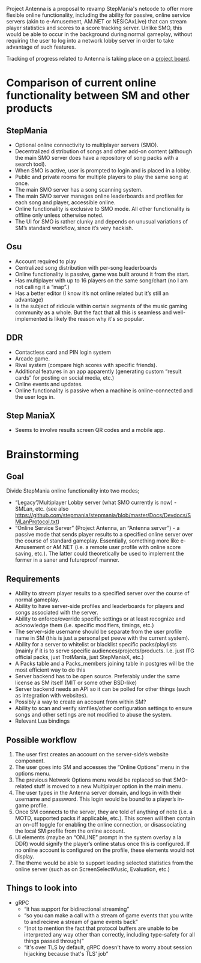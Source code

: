 Project Antenna is a proposal to revamp StepMania's netcode to offer more flexible online functionality, including the ability for passive, online service servers (akin to e-Amusement, AM.NET or NESiCAxLive) that can stream player statistics and scores to a score tracking server. Unlike SMO, this would be able to occur in the background during normal gameplay, without requiring the user to log into a network lobby server in order to take advantage of such features.

Tracking of progress related to Antenna is taking place on a [project board](https://github.com/stepmania/stepmania/projects/1).

# Comparison of current online functionality between SM and other products

## StepMania
 * Optional online connectivity to multiplayer servers (SMO).
 * Decentralized distribution of songs and other add-on content (although the main SMO server does have a repository of song packs with a search tool).
 * When SMO is active, user is prompted to login and is placed in a lobby.
 * Public and private rooms for multiple players to play the same song at once.
 * The main SMO server has a song scanning system.
 * The main SMO server manages online leaderboards and profiles for each song and player, accessible online.
 * Online functionality is exclusive to SMO mode. All other functionality is offline only unless otherwise noted.
 * The UI for SMO is rather clunky and depends on unusual variations of SM’s standard workflow, since it’s very hackish.

## Osu
 * Account required to play
 * Centralized song distribution with per-song leaderboards
 * Online functionality is passive, game was built around it from the start.
 * Has multiplayer with up to 16 players on the same song/chart (no I am not calling it a “map”.)
 * Has a better editor (I know it’s not online related but it’s still an advantage)
 * Is the subject of ridicule within certain segments of the music gaming community as a whole. But the fact that all this is seamless and well-implemented is likely the reason why it's so popular.

## DDR 
 * Contactless card and PIN login system
 * Arcade game.
 * Rival system (compare high scores with specific friends).
 * Additional features in an app apparently (generating custom “result cards” for posting on social media, etc.)
 * Online events and updates.
 * Online functionality is passive when a machine is online-connected and the user logs in.

## Step ManiaX
 * Seems to involve results screen QR codes and a mobile app.

# Brainstorming
## Goal
Divide StepMania online functionality into two modes;
 * “Legacy”/Multiplayer Lobby server (what SMO currently is now) - SMLan, etc. (see also https://github.com/stepmania/stepmania/blob/master/Docs/Devdocs/SMLanProtocol.txt)
 * “Online Service Server” (Project Antenna, an “Antenna server”) - a passive mode that sends player results to a specified online server over the course of standard gameplay. Essentially, something more like e-Amusement or AM.NET (i.e. a remote user profile with online score saving, etc.). The latter could theoretically be used to implement the former in a saner and futureproof manner.

## Requirements
 * Ability to stream player results to a specified server over the course of normal gameplay.
 * Ability to have server-side profiles and leaderboards for players and songs associated with the server.
 * Ability to enforce/override specific settings or at least recognize and acknowledge them (i.e. specific modifiers, timings, etc.)
 * The server-side username should be separate from the user profile name in SM (this is just a personal pet peeve with the current system).
 * Ability for a server to whitelist or blacklist specific packs/playlists (mainly if it is to serve specific audiences/projects/products. I.e. just ITG official packs, just TrotMania, just StepManiaX, etc.)
 * A Packs table and a Packs_members joining table in postgres will be the most efficient way to do this
 * Server backend has to be open source. Preferably under the same license as SM itself (MIT or some other BSD-like)
 * Server backend needs an API so it can be polled for other things (such as integration with websites).
 * Possibly a way to create an account from within SM?
 * Ability to scan and verify simfiles/other configuration settings to ensure songs and other settings are not modified to abuse the system.
 * Relevant Lua bindings

## Possible workflow
1. The user first creates an account on the server-side’s website component.
2. The user goes into SM and accesses the “Online Options” menu in the options menu.
3. The previous Network Options menu would be replaced so that SMO-related stuff is moved to a new Multiplayer option in the main menu.
4. The user types in the Antenna server domain, and logs in with their username and password. This login would be bound to a player’s in-game profile.
5. Once SM connects to the server, they are told of anything of note (i.e. a MOTD, supported packs if applicable, etc.). This screen will then contain an on-off toggle for enabling the online connection, or disassociating the local SM profile from the online account.
6. UI elements (maybe an “ONLINE” prompt in the system overlay a la DDR) would signify the player’s online status once this is configured. If no online account is configured on the profile, these elements would not display.
7. The theme would be able to support loading selected statistics from the online server (such as on ScreenSelectMusic, Evaluation, etc.)

## Things to look into
* gRPC
   * “it has support for bidirectional streaming”
   * “so you can make a call with a stream of game events that you write to and recieve a stream of game events back”
   * “(not to mention the fact that protocol buffers are unable to be interpreted any way other than correctly, including type-safety for all things passed through)”
   * “it's over TLS by default, gRPC doesn't have to worry about session hijacking because that's TLS' job”